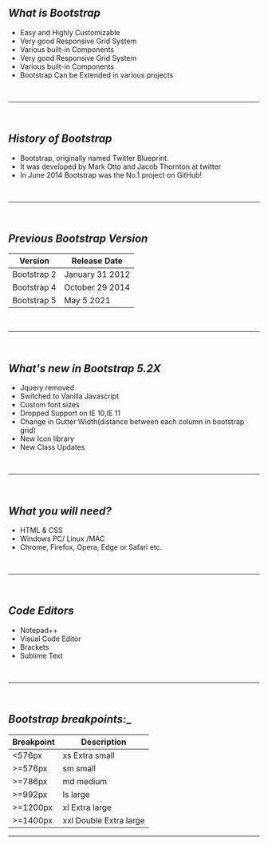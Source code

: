 ## _**What is Bootstrap**_

* Easy and Highly Customizable
* Very good Responsive Grid System
* Various built-in Components
* Very good Responsive Grid System
* Various built-in Components
* Bootstrap Can be Extended in various projects

<br>

---

<br>


## _**History of Bootstrap**_
* Bootstrap, originally named Twitter Blueprint.
* It was developed by Mark Otto and Jacob Thornton at twitter
* In June 2014 Bootstrap was the No.1 project on GitHub!

<br>

---

<br>

## _**Previous Bootstrap Version**_

|   **Version**     |**Release Date**  |
|  -------------    |  --------------  |
| Bootstrap 2       | January 31 2012  |
| Bootstrap 4       | October 29 2014  |
| Bootstrap 5       | May 5 2021       |

<br>

---

<br>

## _**What's new in Bootstrap 5.2X**_
 * Jquery removed
 * Switched to Vanilla Javascript
 * Custom font sizes
 * Dropped Support on IE 10,IE 11
 * Change in Gutter Width(distance between each column in bootstrap grid)
 * New Icon library
 * New Class Updates

<br>

---

<br>

## _**What you will need?**_

 * HTML & CSS
 * Windows PC/ Linux /MAC
 * Chrome, Firefox, Opera, Edge or Safari etc.

<br>

---

<br>

## _**Code Editors**_
 * Notepad++
 * Visual Code Editor
 * Brackets
 * Sublime Text

 <br>

---

<br>

 ## _**Bootstrap breakpoints:**__

 |Breakpoint  | Description  |
 |------------| ------------ |
 |<576px      |xs Extra small|
 |>=576px     |sm small|
 |>=786px     |md medium|
 |>=992px     |ls large|
 |>=1200px    |xl Extra large|
 |>=1400px    |xxl Double Extra large|

---